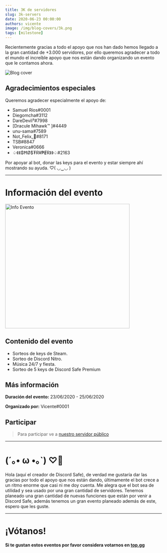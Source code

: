 ```yaml
---
title: 3K de servidores
slug: 3k-servers
date: 2020-06-23 00:00:00
authors: vicente
image: /img/blog-covers/3k.png
tags: [milestone]
---
```


Recientemente gracias a todo el apoyo que nos han dado hemos llegado a la gran cantidad de +3.000 servidores, por ello queremos agradecer a todo el mundo el increíble apoyo que nos están dando organizando un evento que le contamos ahora.

![Blog cover](/img/blog-covers/3k.png)
<!--truncate-->

## Agradecimientos especiales
Queremos agradecer especialmente el apoyo de:

* Samuel Ríos#0001
* Diegomcha#3112
* DareDevil³#7998
* [Dracule Mihawk™ ]#4449
* unu-sama#7589
* Not_Felix_🍪#8171
* TSB#8847
* Veronica#0666
* ♤《《₲ĦØ$₮Ɍ¥₱ɆɌ》》♤#2163

Por apoyar al bot, donar las keys para el evento y estar siempre ahí mostrando su ayuda. ♡( ◡‿◡ )

* * *

# Información del evento
<img src="https://i.imgur.com/1WcJcIP.gif" alt="Info Evento" width="400" height="400"></img>

## Contenido del evento
* Sorteos de keys de Steam.
* Sorteo de Discord Nitro.
* Música 24/7 y fiesta.
* Sorteo de 5 keys de Discord Safe Premium

## Más información
**Duración del evento:** 23/06/2020 - 25/06/2020

**Organizado por:** Vicente#0001

## Participar
> Para participar ve a [nuestro servidor público](/discord)

* * *

# (´｡• ω •｡`) ♡💖
Hola (aquí el creador de Discord Safe), de verdad me gustaría dar las gracias por todo el apoyo que nos están dando, últimamente el bot crece a un ritmo enorme que casi ni me doy cuenta. Me alegra que el bot sea de utilidad y sea usado por una gran cantidad de servidores. Tenemos planeado una gran cantidad de nuevas funciones que están por venir a Discord Safe, además tenemos un gran evento planeado además de este, espero que les guste.

* * *

# ¡Vótanos!
**Si te gustan estos eventos por favor considera votarnos en [top.gg](https://top.gg/bot/461171501715161108/vote)**
